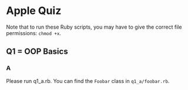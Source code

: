 # Apple Quiz

Note that to run these Ruby scripts, you may have to give the correct file permissions: `chmod +x`.

## Q1 = OOP Basics

### A

Please run q1_a.rb. You can find the `Foobar` class in `q1_a/foobar.rb`.

